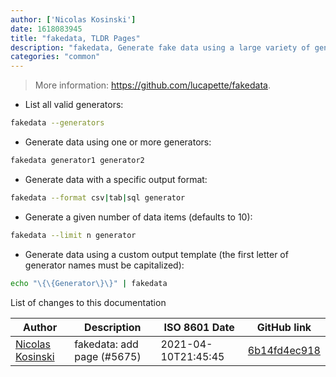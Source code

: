 ```yaml
---
author: ['Nicolas Kosinski']
date: 1618083945
title: "fakedata, TLDR Pages"
description: "fakedata, Generate fake data using a large variety of generators."
categories: "common"
---
```

> More information: <https://github.com/lucapette/fakedata>.

- List all valid generators:

```bash
fakedata --generators
```

- Generate data using one or more generators:

```bash
fakedata generator1 generator2
```

- Generate data with a specific output format:

```bash
fakedata --format csv|tab|sql generator
```

- Generate a given number of data items (defaults to 10):

```bash
fakedata --limit n generator
```

- Generate data using a custom output template (the first letter of generator names must be capitalized):

```bash
echo "\{\{Generator\}\}" | fakedata
```
List of changes to this documentation


Author | Description | ISO 8601 Date | GitHub link
------|-----|-----|-----
[Nicolas Kosinski](mailto:nicokosi@yahoo.com) | fakedata: add page (#5675) | 2021-04-10T21:45:45 | [6b14fd4ec918](https://github.com/tldr-pages/tldr/commit/6b14fd4ec9180e319dffc56ea189e75898515ed0)

